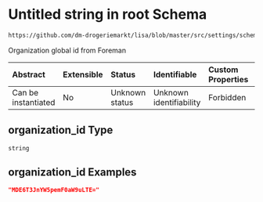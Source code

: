 # Untitled string in root Schema

```txt
https://github.com/dm-drogeriemarkt/lisa/blob/master/src/settings/schema.json#/properties/default_configs/properties/organization_id
```

Organization global id from Foreman

| Abstract            | Extensible | Status         | Identifiable            | Custom Properties | Additional Properties | Access Restrictions | Defined In                                                                              |
| :------------------ | :--------- | :------------- | :---------------------- | :---------------- | :-------------------- | :------------------ | :-------------------------------------------------------------------------------------- |
| Can be instantiated | No         | Unknown status | Unknown identifiability | Forbidden         | Allowed               | none                | [settings.schema.json*](../../src/settings/settings.schema.json "open original schema") |

## organization_id Type

`string`

## organization_id Examples

```json
"MDE6T3JnYW5pemF0aW9uLTE="
```
